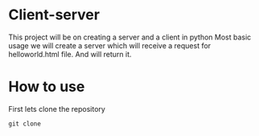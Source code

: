 # Client-server

This project will be on creating a server and a client in python
Most basic usage we will create a server which will receive a request for helloworld.html file.
And will return it.

# How to use

First lets clone the repository
```
git clone

